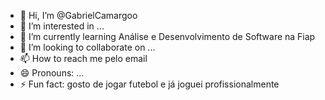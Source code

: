 - 👋 Hi, I’m @GabrielCamargoo
- 👀 I’m interested in ...
- 🌱 I’m currently learning Análise e Desenvolvimento de Software na Fiap
- 💞️ I’m looking to collaborate on ...
- 📫 How to reach me pelo email
- 😄 Pronouns: ...
- ⚡ Fun fact: gosto de jogar futebol e já joguei profissionalmente 

<!---
GabrielCamargoo/GabrielCamargoo is a ✨ special ✨ repository because its `README.md` (this file) appears on your GitHub profile.
You can click the Preview link to take a look at your changes.
--->
